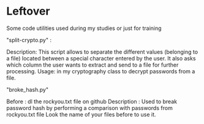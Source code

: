 # Leftover
Some code utilities used during my studies or just for training

"split-crypto.py" : 

  Description:
  This script allows to separate the different values (belonging to a file) located between a special character entered by the user.
  It also asks which column the user wants to extract and send to a file for further processing.
  Usage: in my cryptography class to decrypt passwords from a file.


"broke_hash.py"

  Before : dl the rockyou.txt file on github
  Description : Used to break password hash by performing a comparison with passwords from rockyou.txt file
  Look the name of your files before to use it.
